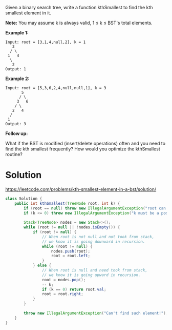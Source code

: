 Given a binary search tree, write a function kthSmallest to find the kth smallest element in it.

__Note:__
You may assume k is always valid, 1 ≤ k ≤ BST's total elements.

__Example 1:__

```
Input: root = [3,1,4,null,2], k = 1
   3
  / \
 1   4
  \
   2
Output: 1
```

__Example 2:__

```
Input: root = [5,3,6,2,4,null,null,1], k = 3
       5
      / \
     3   6
    / \
   2   4
  /
 1
Output: 3
```

__Follow up:__

What if the BST is modified (insert/delete operations) often and you need to find the kth smallest frequently? How would you optimize the kthSmallest routine?

# Solution

https://leetcode.com/problems/kth-smallest-element-in-a-bst/solution/  

```java
class Solution {
    public int kthSmallest(TreeNode root, int k) {
        if (root == null) throw new IllegalArgumentException("root can't be null!");
        if (k <= 0) throw new IllegalArgumentException("k must be a positive number!");
        
        Stack<TreeNode> nodes = new Stack<>();
        while (root != null || !nodes.isEmpty()) {
            if (root != null) {
                // When root is not null and not took from stack,
                // we know it is going downward in recursion.
                while (root != null) {
                    nodes.push(root);
                    root = root.left;
                }
            } else {
                // When root is null and need took from stack,
                // we know it is going upward in recursion.
                root = nodes.pop();
                -- k;
                if (k == 0) return root.val;
                root = root.right;
            }
        }
        
        throw new IllegalArgumentException("Can't find such element!");
    }
}
```


